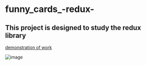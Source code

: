 # funny_cards_-redux-
## This project is designed to study the redux library 

[demonstration of work](https://danilpidhainyi.github.io/funny_cards_-redux-/)

![image](https://github.com/DanilPidhainyi/funny_cards_-redux-/blob/main/img/screen-recording.gif)
